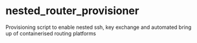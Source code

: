 # nested_router_provisioner
Provisioning script to enable nested ssh, key exchange and automated bring up of containerised routing platforms
